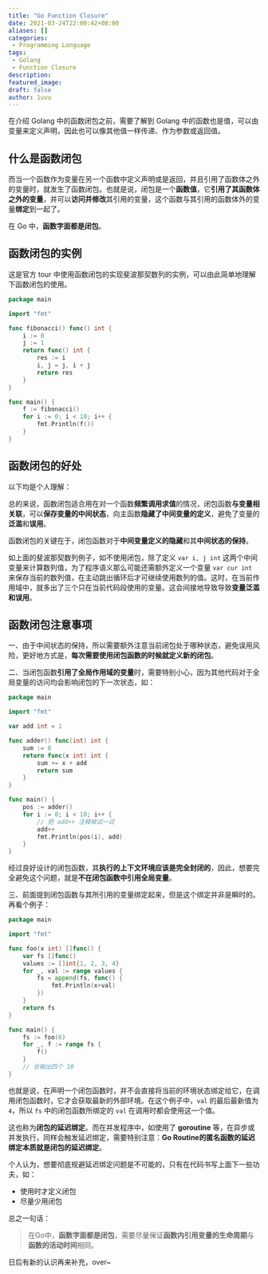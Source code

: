 ```yaml
---
title: "Go Function Closure"
date: 2021-03-24T22:00:42+08:00
aliases: []
categories:
 - Programming Language
tags: 
 - Golang
 - Function Closure
description: 
featured_image:
draft: false
author: 1uvu
---
```


在介绍 Golang 中的函数闭包之前，需要了解到 Golang 中的函数也是值，可以由变量来定义声明，因此也可以像其他值一样传递、作为参数或返回值。

## 什么是函数闭包

而当一个函数作为变量在另一个函数中定义声明或是返回，并且引用了函数体之外的变量时，就发生了函数闭包。也就是说，闭包是一个**函数值**，它**引用了其函数体之外的变量**，并可以**访问并修改**其引用的变量，这个函数与其引用的函数体外的变量**绑定**到一起了。

在 Go 中，**函数字面都是闭包**。

## 函数闭包的实例

这是官方 tour 中使用函数闭包的实现斐波那契数列的实例，可以由此简单地理解下函数闭包的使用。

```go
package main

import "fmt"

func fibonacci() func() int {
	i := 0
	j := 1
	return func() int {
		res := i
		i, j = j, i + j
		return res
	}
}

func main() {
	f := fibonacci()
	for i := 0; i < 10; i++ {
		fmt.Println(f())
	}
}
```

## 函数闭包的好处

以下均是个人理解：

总的来说，函数闭包适合用在对一个函数**频繁调用求值**的情况，闭包函数**与变量相关联**，可以**保存变量的中间状态**，向主函数**隐藏了中间变量的定义**，避免了变量的**泛滥**和**误用**。

函数闭包的关键在于，闭包函数对于**中间变量定义的隐藏**和其**中间状态的保持**。

如上面的斐波那契数列例子，如不使用闭包，除了定义 `var i, j int` 这两个中间变量来计算数列值，为了程序语义那么可能还需额外定义一个变量 `var cur int` 来保存当前的数列值，在主动跳出循环后才可继续使用数列的值。这时，在当前作用域中，就多出了三个只在当前代码段使用的变量。这会间接地导致导致**变量泛滥和误用**。

## 函数闭包注意事项

一、由于中间状态的保持，所以需要额外注意当前闭包处于哪种状态，避免误用风险，更好地方式是，**每次需要使用闭包函数的时候就定义新的闭包**。

二、当闭包函数**引用了全局作用域的变量**时，需要特别小心，因为其他代码对于全局变量的访问均会影响闭包的下一次状态，如：

```go
package main

import "fmt"

var add int = 1

func adder() func(int) int {
	sum := 0
	return func(x int) int {
		sum += x + add
		return sum
	}
}

func main() {
	pos := adder()
	for i := 0; i < 10; i++ {
		// 把 add++ 注释掉试一试
		add++
		fmt.Println(pos(i), add)
	}
}
```

经过良好设计的闭包函数，其**执行的上下文环境应该是完全封闭的**，因此，想要完全避免这个问题，就是**不在闭包函数中引用全局变量**。

三、前面提到闭包函数与其所引用的变量绑定起来，但是这个绑定并非是瞬时的。再看个例子：

```go
package main

import "fmt"

func foo(x int) []func() {
    var fs []func()
    values := []int{1, 2, 3, 4}
    for _, val := range values {
        fs = append(fs, func() {
            fmt.Println(x+val)
        })
    }
    return fs
}

func main() {
    fs := foo(6)
    for _, f := range fs {
        f()
    }
    // 会输出四个 10
}
```

也就是说，在声明一个闭包函数时，并不会直接将当前的环境状态绑定给它，在调用闭包函数时，它才会获取最新的外部环境。在这个例子中，`val` 的最后最新值为 `4`，所以 `fs` 中的闭包函数所绑定的 `val` 在调用时都会使用这一个值。

这也称为**闭包的延迟绑定**。而在并发程序中，如使用了 **goroutine** 等，在异步或并发执行，同样会触发延迟绑定，需要特别注意：**Go Routine的匿名函数的延迟绑定本质就是闭包的延迟绑定**。

个人认为，想要彻底规避延迟绑定问题是不可能的，只有在代码书写上面下一些功夫，如：

- 使用时才定义闭包
- 尽量少用闭包

总之一句话：

> 在Go中，**函数字面都是闭包**，需要尽量保证**函数内引用变量的生命周期**与**函数的活动时间**相同。

日后有新的认识再来补充，over~

